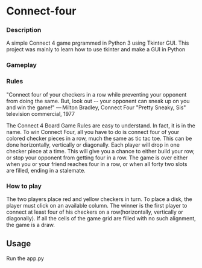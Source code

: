 # Connect-four
### Description
A simple Connect 4 game prgrammed in Python 3 using Tkinter GUI. This project was mainly to learn how to use tkinter and make a GUI in Python
### Gameplay
### Rules
"Connect four of your checkers in a row while preventing your opponent from doing the same. But, look out -- your opponent can sneak up on you and win the game!"
— Milton Bradley, Connect Four "Pretty Sneaky, Sis" television commercial, 1977

The Connect 4 Board Game Rules are easy to understand. In fact, it is in the name. To win Connect Four, all you have to do is connect four of your colored checker pieces in a row, much the same as tic tac toe. This can be done horizontally, vertically or diagonally. Each player will drop in one checker piece at a time. This will give you a chance to either build your row, or stop your opponent from getting four in a row.
The game is over either when you or your friend reaches four in a row, or when all forty two slots are filled, ending in a stalemate.

### How to play
The two players place red and yellow checkers in turn. To place a disk, the player must click on an available column.
The winner is the first player to connect at least four of his checkers on a row(horizontally, vertically or diagonally). If all the cells of the game grid are filled with no such alignment, the game is a draw.
## Usage
Run the app.py 



